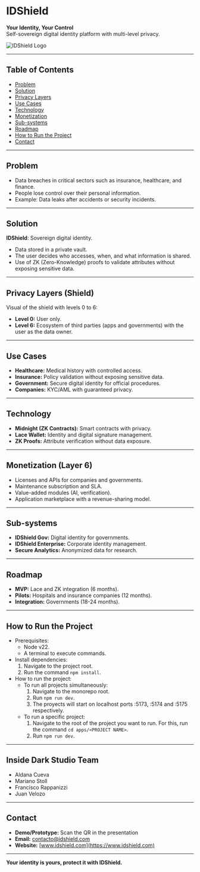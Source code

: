 # IDShield

**Your Identity, Your Control**  
Self-sovereign digital identity platform with multi-level privacy.

![IDShield Logo](path/to/logo.png)

---

## Table of Contents

- [Problem](#problem)  
- [Solution](#solution)  
- [Privacy Layers](#privacy-layers)  
- [Use Cases](#use-cases)  
- [Technology](#technology)  
- [Monetization](#monetization)  
- [Sub-systems](#sub-systems)  
- [Roadmap](#roadmap)  
- [How to Run the Project](#how-to-run-the-project)  
- [Contact](#contact)  

---

## Problem

- Data breaches in critical sectors such as insurance, healthcare, and finance.  
- People lose control over their personal information.  
- Example: Data leaks after accidents or security incidents.

---

## Solution

**IDShield**: Sovereign digital identity.  

- Data stored in a private vault.  
- The user decides who accesses, when, and what information is shared.  
- Use of ZK (Zero-Knowledge) proofs to validate attributes without exposing sensitive data.

---

## Privacy Layers (Shield)

Visual of the shield with levels 0 to 6:  

- **Level 0:** User only.  
- **Level 6:** Ecosystem of third parties (apps and governments) with the user as the data owner.

---

## Use Cases

- **Healthcare:** Medical history with controlled access.  
- **Insurance:** Policy validation without exposing sensitive data.  
- **Government:** Secure digital identity for official procedures.  
- **Companies:** KYC/AML with guaranteed privacy.

---

## Technology

- **Midnight (ZK Contracts):** Smart contracts with privacy.  
- **Lace Wallet:** Identity and digital signature management.  
- **ZK Proofs:** Attribute verification without data exposure.

---

## Monetization (Layer 6)

- Licenses and APIs for companies and governments.  
- Maintenance subscription and SLA.  
- Value-added modules (AI, verification).  
- Application marketplace with a revenue-sharing model.

---

## Sub-systems

- **IDShield Gov:** Digital identity for governments.  
- **IDShield Enterprise:** Corporate identity management.  
- **Secure Analytics:** Anonymized data for research.

---

## Roadmap

- **MVP:** Lace and ZK integration (6 months).  
- **Pilots:** Hospitals and insurance companies (12 months).  
- **Integration:** Governments (18-24 months).

---

## How to Run the Project

- Prerequisites:
  - Node v22.  
  - A terminal to execute commands.  
- Install dependencies:
  1. Navigate to the project root.  
  2. Run the command `npm install`.  
- How to run the project:
  - To run all projects simultaneously:
    1. Navigate to the monorepo root.  
    2. Run `npm run dev`.
    3. The proyects will start on localhost ports :5173, :5174 and :5175 respectively.
  - To run a specific project:
    1. Navigate to the root of the project you want to run. For this, run the command `cd apps/<PROJECT NAME>`.  
    2. Run `npm run dev`.

---

## Inside Dark Studio Team
- Aldana Cueva  
- Mariano Stoll  
- Francisco Rappanizzi  
- Juan Velozo  

---

## Contact

- **Demo/Prototype:** Scan the QR in the presentation  
- **Email:** contacto@idshield.com  
- **Website:** [www.idshield.com](https://www.idshield.com)

---

**Your identity is yours, protect it with IDShield.**
